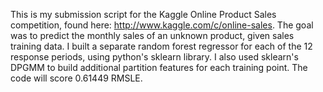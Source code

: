 This is my submission script for the Kaggle Online Product Sales competition, found here: http://www.kaggle.com/c/online-sales. The goal was to predict the monthly sales of an unknown product, given sales training data. I built a separate random forest regressor for each of the 12 response periods, using python's sklearn library. I also used sklearn's DPGMM to build additional partition features for each training point. The code will score 0.61449 RMSLE.